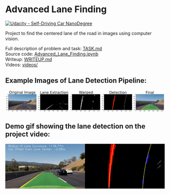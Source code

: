 # **Advanced Lane Finding**
[![Udacity - Self-Driving Car NanoDegree](https://s3.amazonaws.com/udacity-sdc/github/shield-carnd.svg)](http://www.udacity.com/drive)

Project to find the centered lane of the road in images using computer vision.

Full description of problem and task: [TASK.md](TASK.md)  
Source code: [Advanced_Lane_Finding.ipynb](Advanced_Lane_Finding.ipynb)  
Writeup: [WRITEUP.md](WRITEUP.md)  
Videos: [videos/](videos/)  

## Example Images of Lane Detection Pipeline:

![alt text](./output_images/pipeline5.png)

## Demo gif showing the lane detection on the project video:  
![alt text](./output_images/example.gif)
